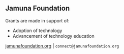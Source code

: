 ## Jamuna Foundation

Grants are made in support of:

* Adoption of technology
* Advancement of technology education


[jamunafoundation.org](http://jamunafoundation.org) | `connect@jamunafoundation.org`

